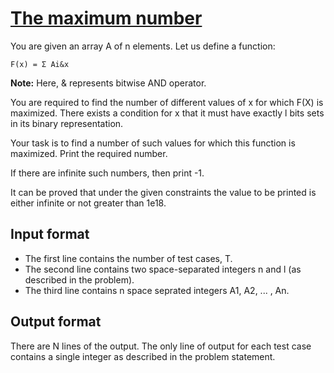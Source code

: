 # [The maximum number][link]

You are given an array A of n elements. Let us define a function:

    F(x) = Σ Ai&x

**Note:** Here, & represents bitwise AND operator.

You are required to find the number of different values of x for which F(X) is maximized. There exists a condition for x that it must have exactly l bits sets in its binary representation.

Your task is to find a number of such values for which this function is maximized. Print the required number.

If there are infinite such numbers, then print -1.

It can be proved that under the given constraints the value to be printed is either infinite or not greater than 1e18.

## Input format

- The first line contains the number of test cases, T.
- The second line contains two space-separated integers n and l (as described in the problem).
- The third line contains n space seprated integers A1, A2, ... , An.

## Output format

There are N lines of the output. The only line of output for each test case contains a single integer as described in the problem statement.

[link]: https://www.hackerearth.com/practice/algorithms/greedy/basics-of-greedy-algorithms/practice-problems/algorithm/max-num-eb15ff4f/
